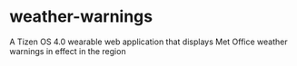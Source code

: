 # weather-warnings
A Tizen OS 4.0 wearable web application that displays Met Office weather warnings in effect in the region
